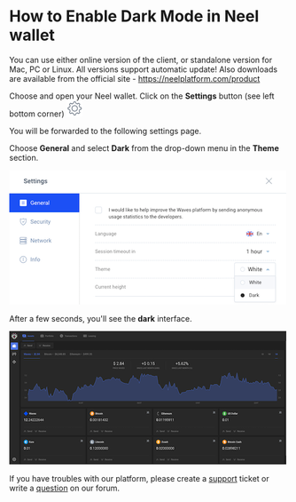# How to Enable Dark Mode in Neel wallet

You can use either online version of the client, or standalone version for Mac, PC or Linux. All versions support automatic update!
Also downloads are available from the official site - https://neelplatform.com/product

Choose and open your Neel wallet. Click on the **Settings** button (see left bottom corner) ![](/_assets/dark_mode_01.png)

You will be forwarded to the following settings page.

Choose **General** and select **Dark** from the drop-down menu in the **Theme** section.

![](/_assets/dark_mode_02.png)

After a few seconds, you'll see the **dark** interface.

![](/_assets/dark_mode_03.png)

If you have troubles with our platform, please create a [support](https://support.neelplatform.com/) ticket or write a [question](https://forum.neelplatform.com/) on our forum.
